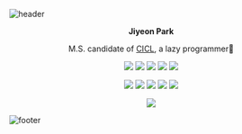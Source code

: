 ![header](https://capsule-render.vercel.app/api?type=wave&color=F7CAC9&height=75&section=header&text=Hello%20World!&fontColor=6A6363&fontSize=30)    

<p align = "center"><b>Jiyeon Park</b></p>

<p align = "center">M.S. candidate of <a href="http://cctl.jnu.ac.kr">CICL</a>, a lazy programmer🐾</p>

<p align = "center"> <img src="https://img.shields.io/badge/Research%20Area-7ACB6A?style=for-the-badge&"/> <img src="https://img.shields.io/badge/Channel%20coding-6A6363?style=flat-square&"/> <img src="https://img.shields.io/badge/Deep%20Learning-6A6363?style=flat-square&"/> <img src="https://img.shields.io/badge/5G%20Communication-6A6363?style=flat-square&"/> <img src="https://img.shields.io/badge/Bioinformatics-6A6363?style=flat-square&"/></p>

<p align = "center"><img src="https://img.shields.io/badge/c%20-%2300599C.svg?&style=for-the-badge&logo=c&logoColor=white"/> <img src="https://img.shields.io/badge/c++%20-%2300599C.svg?&style=for-the-badge&logo=c%2B%2B&ogoColor=white"/> <img src="https://img.shields.io/badge/python%20-%2314354C.svg?&style=for-the-badge&logo=python&logoColor=white"/> <img src="https://img.shields.io/badge/swift-%23FA7343.svg?&style=for-the-badge&logo=swift&logoColor=white"/> <img src="https://img.shields.io/badge/r-%23276DC3.svg?&style=for-the-badge&logo=r&logoColor=white"/></p>

<p align = "center"><img align="center" src="https://github-readme-stats.vercel.app/api/top-langs/?username=PParkJy&layout=compact&theme=gruvbox&repo=github-readme-stats" /></p>

![footer](https://capsule-render.vercel.app/api?type=wave&color=92A8D1&height=75&section=footer)  








